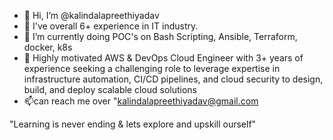 - 👋 Hi, I’m @kalindalapreethiyadav
- 👀 I've overall 6+ experience in IT industry.
- 🌱 I’m currently doing POC's on Bash Scripting, Ansible, Terraform, docker, k8s
- 💞️ Highly motivated AWS & DevOps Cloud Engineer with 3+ years of experience seeking a challenging role to leverage expertise in infrastructure automation, CI/CD pipelines, and cloud security to design, build, and deploy scalable cloud solutions
- 📫can reach me over "kalindalapreethiyadav@gmail.com

<!---
kalindalapreethiyadav/kalindalapreethiyadav is a ✨ special ✨ repository because its `README.md` (this file) appears on your GitHub profile.
You can click the Preview link to take a look at your changes.
--->

"Learning is never ending & lets explore and upskill ourself"
